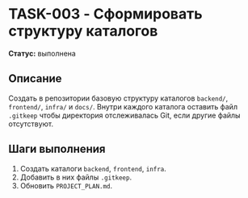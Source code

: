 # TASK-003 - Сформировать структуру каталогов

**Статус:** выполнена

## Описание
Создать в репозитории базовую структуру каталогов `backend/`, `frontend/`, `infra/` и `docs/`. Внутри каждого каталога оставить файл `.gitkeep` чтобы директория отслеживалась Git, если другие файлы отсутствуют.

## Шаги выполнения
1. Создать каталоги `backend`, `frontend`, `infra`.
2. Добавить в них файлы `.gitkeep`.
3. Обновить `PROJECT_PLAN.md`.
